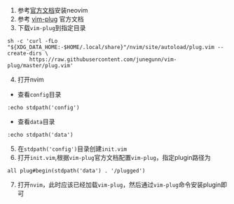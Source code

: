 1. 参考[官方文档](https://github.com/neovim/neovim/wiki/Installing-Neovim)安装neovim  
2. 参考 [vim-plug](https://github.com/junegunn/vim-plug) 官方文档 
3. 下载`vim-plug`到指定目录
```shell
sh -c 'curl -fLo "${XDG_DATA_HOME:-$HOME/.local/share}"/nvim/site/autoload/plug.vim --create-dirs \
       https://raw.githubusercontent.com/junegunn/vim-plug/master/plug.vim'
```   
4. 打开nvim     

* 查看`config`目录
```
:echo stdpath('config')  
```
* 查看`data`目录
```
:echo stdpath('data')  
```
5. 在`stdpath('config')`目录创建`init.vim`
6. 打开`init.vim`,根据`vim-plug`官方文档配置`vim-plug`，指定plugin路径为
```
all plug#begin(stdpath('data') . '/plugged')
```
7. 打开`nvim`，此时应该已经加载`vim-plug`，然后通过`vim-plug`命令安装plugin即可